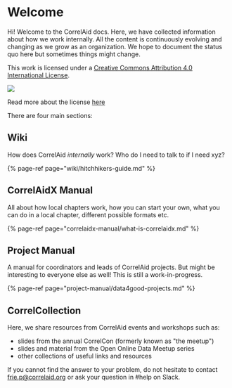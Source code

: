 # Welcome

Hi! Welcome to the CorrelAid docs. Here, we have collected information about how we work internally. All the content is continuously evolving and changing as we grow as an organization. We hope to document the status quo here but sometimes things might change.

This work is licensed under a [Creative Commons Attribution 4.0 International License](http://creativecommons.org/licenses/by/4.0/).

[![](https://i.creativecommons.org/l/by/4.0/88x31.png)](http://creativecommons.org/licenses/by/4.0/)

Read more about the license [here](https://github.com/CorrelAid/docs/blob/master/LICENSE.md)

There are four main sections:

## Wiki

How does CorrelAid _internally_ work? Who do I need to talk to if I need xyz?

{% page-ref page="wiki/hitchhikers-guide.md" %}

## CorrelAidX Manual

All about how local chapters work, how you can start your own, what you can do in a local chapter, different possible formats etc.

{% page-ref page="correlaidx-manual/what-is-correlaidx.md" %}

## Project Manual

A manual for coordinators and leads of CorrelAid projects. But might be interesting to everyone else as well! This is still a work-in-progress.

{% page-ref page="project-manual/data4good-projects.md" %}

## CorrelCollection

Here, we share resources from CorrelAid events and workshops such as:

* slides from the annual CorrelCon \(formerly known as "the meetup"\)
* slides and material from the Open Online Data Meetup series
* other collections of useful links and resources

If you cannot find the answer to your problem, do not hesitate to contact [frie.p@correlaid.org](mailto:frie.p@correlaid.org) or ask your question in \#help on Slack.

